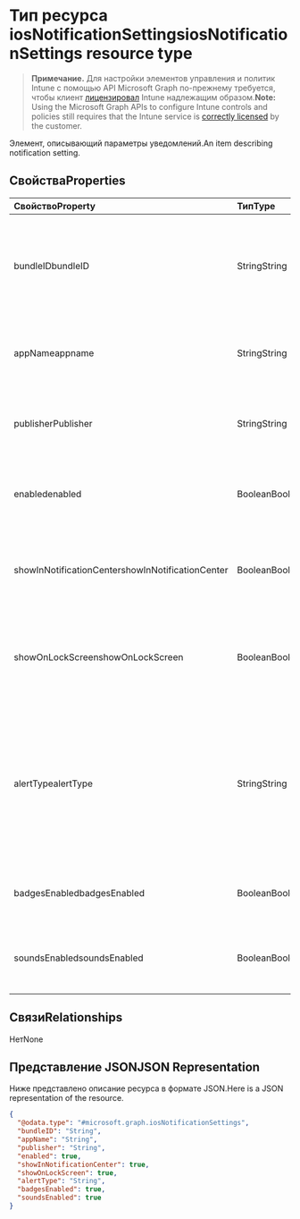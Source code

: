 # <a name="iosnotificationsettings-resource-type"></a><span data-ttu-id="98adc-101">Тип ресурса iosNotificationSettings</span><span class="sxs-lookup"><span data-stu-id="98adc-101">iosNotificationSettings resource type</span></span>

> <span data-ttu-id="98adc-102">**Примечание.** Для настройки элементов управления и политик Intune с помощью API Microsoft Graph по-прежнему требуется, чтобы клиент [лицензировал](https://go.microsoft.com/fwlink/?linkid=839381) Intune надлежащим образом.</span><span class="sxs-lookup"><span data-stu-id="98adc-102">**Note:** Using the Microsoft Graph APIs to configure Intune controls and policies still requires that the Intune service is [correctly licensed](https://go.microsoft.com/fwlink/?linkid=839381) by the customer.</span></span>

<span data-ttu-id="98adc-103">Элемент, описывающий параметры уведомлений.</span><span class="sxs-lookup"><span data-stu-id="98adc-103">An item describing notification setting.</span></span>
## <a name="properties"></a><span data-ttu-id="98adc-104">Свойства</span><span class="sxs-lookup"><span data-stu-id="98adc-104">Properties</span></span>
|<span data-ttu-id="98adc-105">Свойство</span><span class="sxs-lookup"><span data-stu-id="98adc-105">Property</span></span>|<span data-ttu-id="98adc-106">Тип</span><span class="sxs-lookup"><span data-stu-id="98adc-106">Type</span></span>|<span data-ttu-id="98adc-107">Описание</span><span class="sxs-lookup"><span data-stu-id="98adc-107">Description</span></span>|
|:---|:---|:---|
|<span data-ttu-id="98adc-108">bundleID</span><span class="sxs-lookup"><span data-stu-id="98adc-108">bundleID</span></span>|<span data-ttu-id="98adc-109">String</span><span class="sxs-lookup"><span data-stu-id="98adc-109">String</span></span>|<span data-ttu-id="98adc-110">Идентификатор пакета для приложения, к которому необходимо применить эти параметры уведомлений.</span><span class="sxs-lookup"><span data-stu-id="98adc-110">Bundle id of app to which to apply these notification settings.</span></span>|
|<span data-ttu-id="98adc-111">appName</span><span class="sxs-lookup"><span data-stu-id="98adc-111">appname</span></span>|<span data-ttu-id="98adc-112">String</span><span class="sxs-lookup"><span data-stu-id="98adc-112">String</span></span>|<span data-ttu-id="98adc-113">Имя приложения, которое нужно связать со свойством bundleID.</span><span class="sxs-lookup"><span data-stu-id="98adc-113">Application name to be associated with the bundleID.</span></span>|
|<span data-ttu-id="98adc-114">publisher</span><span class="sxs-lookup"><span data-stu-id="98adc-114">Publisher</span></span>|<span data-ttu-id="98adc-115">String</span><span class="sxs-lookup"><span data-stu-id="98adc-115">String</span></span>|<span data-ttu-id="98adc-116">Издатель, которого нужно связать со свойством bundleID.</span><span class="sxs-lookup"><span data-stu-id="98adc-116">Publisher to be associated with the bundleID.</span></span>|
|<span data-ttu-id="98adc-117">enabled</span><span class="sxs-lookup"><span data-stu-id="98adc-117">enabled</span></span>|<span data-ttu-id="98adc-118">Boolean</span><span class="sxs-lookup"><span data-stu-id="98adc-118">Boolean</span></span>|<span data-ttu-id="98adc-119">Указывает, разрешены ли уведомления для этого приложения.</span><span class="sxs-lookup"><span data-stu-id="98adc-119">Indicates whether notifications are allowed for this app.</span></span>|
|<span data-ttu-id="98adc-120">showInNotificationCenter</span><span class="sxs-lookup"><span data-stu-id="98adc-120">showInNotificationCenter</span></span>|<span data-ttu-id="98adc-121">Boolean</span><span class="sxs-lookup"><span data-stu-id="98adc-121">Boolean</span></span>|<span data-ttu-id="98adc-122">Указывает, можно ли отображать уведомления в центре уведомлений.</span><span class="sxs-lookup"><span data-stu-id="98adc-122">Indicates whether notifications can be shown in notification center.</span></span>|
|<span data-ttu-id="98adc-123">showOnLockScreen</span><span class="sxs-lookup"><span data-stu-id="98adc-123">showOnLockScreen</span></span>|<span data-ttu-id="98adc-124">Boolean</span><span class="sxs-lookup"><span data-stu-id="98adc-124">Boolean</span></span>|<span data-ttu-id="98adc-125">Указывает, можно ли отображать уведомления на экране блокировки.</span><span class="sxs-lookup"><span data-stu-id="98adc-125">Indicates whether notifications can be shown on the lock screen.</span></span>|
|<span data-ttu-id="98adc-126">alertType</span><span class="sxs-lookup"><span data-stu-id="98adc-126">alertType</span></span>|<span data-ttu-id="98adc-127">String</span><span class="sxs-lookup"><span data-stu-id="98adc-127">String</span></span>|<span data-ttu-id="98adc-128">Определяет тип оповещения для уведомлений, связанных с этим приложением.</span><span class="sxs-lookup"><span data-stu-id="98adc-128">Indicates the type of alert for notifications for this app.</span></span> <span data-ttu-id="98adc-129">Возможные значения: `deviceDefault`, `banner`, `modal`, `none`.</span><span class="sxs-lookup"><span data-stu-id="98adc-129">Possible values are: `deviceDefault`, `banner`, `modal`, `none`.</span></span>|
|<span data-ttu-id="98adc-130">badgesEnabled</span><span class="sxs-lookup"><span data-stu-id="98adc-130">badgesEnabled</span></span>|<span data-ttu-id="98adc-131">Boolean</span><span class="sxs-lookup"><span data-stu-id="98adc-131">Boolean</span></span>|<span data-ttu-id="98adc-132">Указывает, разрешены ли эмблемы для этого приложения.</span><span class="sxs-lookup"><span data-stu-id="98adc-132">Indicates whether badges are allowed for this app.</span></span>|
|<span data-ttu-id="98adc-133">soundsEnabled</span><span class="sxs-lookup"><span data-stu-id="98adc-133">soundsEnabled</span></span>|<span data-ttu-id="98adc-134">Boolean</span><span class="sxs-lookup"><span data-stu-id="98adc-134">Boolean</span></span>|<span data-ttu-id="98adc-135">Указывает, разрешены ли звуковые сигналы для этого приложения.</span><span class="sxs-lookup"><span data-stu-id="98adc-135">Indicates whether sounds are allowed for this app.</span></span>|

## <a name="relationships"></a><span data-ttu-id="98adc-136">Связи</span><span class="sxs-lookup"><span data-stu-id="98adc-136">Relationships</span></span>
<span data-ttu-id="98adc-137">Нет</span><span class="sxs-lookup"><span data-stu-id="98adc-137">None</span></span>
## <a name="json-representation"></a><span data-ttu-id="98adc-138">Представление JSON</span><span class="sxs-lookup"><span data-stu-id="98adc-138">JSON Representation</span></span>
<span data-ttu-id="98adc-139">Ниже представлено описание ресурса в формате JSON.</span><span class="sxs-lookup"><span data-stu-id="98adc-139">Here is a JSON representation of the resource.</span></span>
<!-- {
  "blockType": "resource",
  "keyProperty": "id",
  "@odata.type": "microsoft.graph.iosNotificationSettings"
}
-->
``` json
{
  "@odata.type": "#microsoft.graph.iosNotificationSettings",
  "bundleID": "String",
  "appName": "String",
  "publisher": "String",
  "enabled": true,
  "showInNotificationCenter": true,
  "showOnLockScreen": true,
  "alertType": "String",
  "badgesEnabled": true,
  "soundsEnabled": true
}
```



